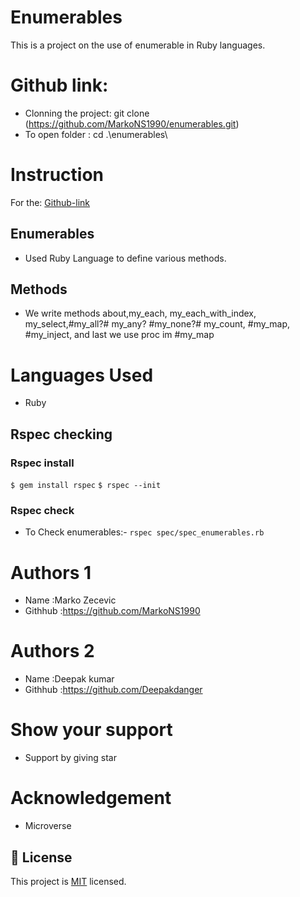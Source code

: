 # Enumerables
This is a project on the use of enumerable in Ruby languages.

# Github link:

- Clonning the project: git clone (https://github.com/MarkoNS1990/enumerables.git)
- To open folder : cd .\enumerables\

# Instruction

For the: [Github-link](https://github.com/MarkoNS1990/enumerables/tree/enumerables)

## Enumerables

- Used Ruby Language to define various methods.

## Methods

- We write methods about,my_each, my_each_with_index, my_select,#my_all?# my_any? #my_none?# my_count, #my_map, #my_inject, and last we use proc im #my_map

# Languages Used

- Ruby

## Rspec checking 

### Rspec install

`$ gem install rspec`
`$ rspec --init`
### Rspec check

- To Check enumerables:- `rspec spec/spec_enumerables.rb`

# Authors 1
- Name :Marko Zecevic
- Githhub :https://github.com/MarkoNS1990

# Authors 2
- Name :Deepak kumar
- Githhub :https://github.com/Deepakdanger


# Show your support
- Support by giving star

# Acknowledgement
- Microverse

## 📝 License

This project is [MIT](https://github.com/git/git-scm.com/blob/master/MIT-LICENSE.txt) licensed.
